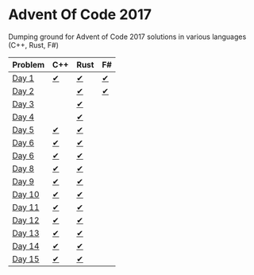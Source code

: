 # Advent Of Code 2017
Dumping ground for Advent of Code 2017 solutions in various languages (C++, Rust, F#)

| Problem              | C++                      | Rust                  | F#                    |
|----------------------|--------------------------|-----------------------|-----------------------|
| [Day 1](src/Day1/)   | [✔](src/Day1/Day1.cpp)   | [✔](src/Day1/mod.rs)  | [✔](src/Day1/Day1.fs) |
| [Day 2](src/Day2/)   |                          | [✔](src/Day2/mod.rs)  | [✔](src/Day2/Day2.fs) |
| [Day 3](src/Day3/)   |                          | [✔](src/Day3/mod.rs)  |    |
| [Day 4](src/Day4/)   |                          | [✔](src/Day4/mod.rs)  |    |
| [Day 5](src/Day5/)   | [✔](src/Day5/Day5.cpp)   | [✔](src/Day5/mod.rs)  |    |
| [Day 6](src/Day6/)   | [✔](src/Day6/Day6.cpp)   | [✔](src/Day6/mod.rs)  |    |
| [Day 6](src/Day7/)   | [✔](src/Day7/Day7.cpp)   | [✔](src/Day7/mod.rs)  |    |
| [Day 8](src/Day8/)   | [✔](src/Day8/Day8.cpp)   | [✔](src/Day8/mod.rs)  |    |
| [Day 9](src/Day9/)   | [✔](src/Day9/Day9.cpp)   | [✔](src/Day9/mod.rs)  |    |
| [Day 10](src/Day10/) | [✔](src/Day10/Day10.cpp) | [✔](src/Day10/mod.rs) |    |
| [Day 11](src/Day11/) | [✔](src/Day11/Day11.cpp) | [✔](src/Day11/mod.rs) |    |
| [Day 12](src/Day12/) | [✔](src/Day12/Day12.cpp) | [✔](src/Day12/mod.rs) |    |
| [Day 13](src/Day13/) | [✔](src/Day13/Day13.cpp) | [✔](src/Day13/mod.rs) |    |
| [Day 14](src/Day14/) | [✔](src/Day14/Day14.cpp) | [✔](src/Day14/mod.rs) |    |
| [Day 15](src/Day15/) | [✔](src/Day15/Day15.cpp) | [✔](src/Day15/mod.rs) |    |

